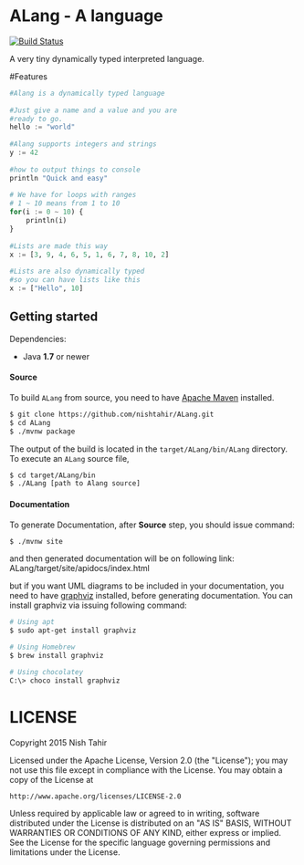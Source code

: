 ALang - A language
===================

[![Build Status](https://travis-ci.org/nishtahir/ALang.svg?branch=master)](https://travis-ci.org/nishtahir/ALang)

A very tiny dynamically typed interpreted language.

#Features
~~~ python
#Alang is a dynamically typed language
    
#Just give a name and a value and you are
#ready to go.
hello := "world"
    
#Alang supports integers and strings
y := 42
    
#how to output things to console
println "Quick and easy"
    
# We have for loops with ranges
# 1 ~ 10 means from 1 to 10
for(i := 0 ~ 10) {
    println(i)
}
    
#Lists are made this way
x := [3, 9, 4, 6, 5, 1, 6, 7, 8, 10, 2]
    
#Lists are also dynamically typed
#so you can have lists like this
x := ["Hello", 10]
~~~

Getting started
---------------

Dependencies:

* Java **1.7** or newer

#### Source

To build `ALang` from source, you need to have [Apache Maven](https://maven.apache.org) installed.

~~~ sh
$ git clone https://github.com/nishtahir/ALang.git
$ cd ALang
$ ./mvnw package
~~~

The output of the build is located in the `target/ALang/bin/ALang` directory. To execute an `ALang` source file,
~~~ sh
$ cd target/ALang/bin
$ ./ALang [path to Alang source]
~~~

#### Documentation
To generate Documentation, after **Source** step, you should issue command: 
~~~ sh
$ ./mvnw site
~~~
and then generated documentation will be on following link: ALang/target/site/apidocs/index.html

but if you want UML diagrams to be included in your documentation, you need to have [graphviz](http://www.graphviz.org/) installed, before generating documentation. You can install graphviz via issuing following command: 

~~~ sh 
# Using apt
$ sudo apt-get install graphviz

# Using Homebrew
$ brew install graphviz

# Using chocolatey
C:\> choco install graphviz
~~~


LICENSE
=======

Copyright 2015 Nish Tahir

Licensed under the Apache License, Version 2.0 (the "License");
you may not use this file except in compliance with the License.
You may obtain a copy of the License at

    http://www.apache.org/licenses/LICENSE-2.0

Unless required by applicable law or agreed to in writing, software
distributed under the License is distributed on an "AS IS" BASIS,
WITHOUT WARRANTIES OR CONDITIONS OF ANY KIND, either express or implied.
See the License for the specific language governing permissions and
limitations under the License.
